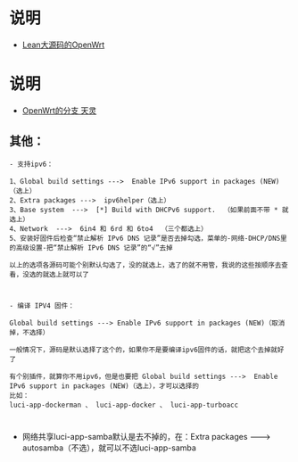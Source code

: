 # 说明
- [Lean大源码的OpenWrt](https://github.com/coolsnowwolf/lede)

# 说明
- [OpenWrt的分支 天灵](https://github.com/immortalwrt/immortalwrt)


## 其他：
````
- 支持ipv6：

1、Global build settings --->  Enable IPv6 support in packages (NEW)（选上）
2、Extra packages --->  ipv6helper（选上）
3、Base system  --->  [*] Build with DHCPv6 support.  （如果前面不带 * 就选上）
4、Network  --->  6in4 和 6rd 和 6to4  （三个都选上）
5、安装好固件后检查“禁止解析 IPv6 DNS 记录”是否去掉勾选，菜单的-网络-DHCP/DNS里的高级设置-把“禁止解析 IPv6 DNS 记录”的“√”去掉

以上的选项各源码可能个别默认勾选了，没的就选上，选了的就不用管，我说的这些按顺序去查看，没选的就选上就可以了

````
#
````
- 编译 IPV4 固件：

Global build settings ---> Enable IPv6 support in packages (NEW)（取消掉，不选择）

一般情况下，源码是默认选择了这个的，如果你不是要编译ipv6固件的话，就把这个去掉就好了

有个别插件，就算你不用ipv6，但是也要把 Global build settings --->  Enable IPv6 support in packages (NEW)（选上），才可以选择的
比如：
luci-app-dockerman 、 luci-app-docker 、 luci-app-turboacc
````
#
- 网络共享luci-app-samba默认是去不掉的，在：Extra packages ---> autosamba（不选），就可以不选luci-app-samba
